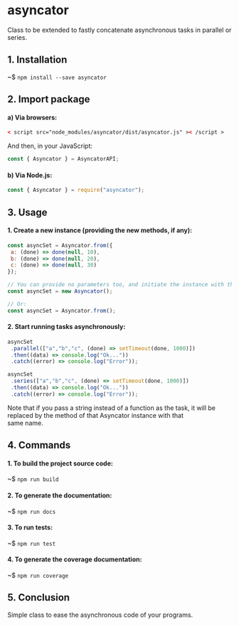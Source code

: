  


# asyncator

Class to be extended to fastly concatenate asynchronous tasks in parallel or series.

## 1. Installation

~$ `npm install --save asyncator`

## 2. Import package

#### a) Via browsers:

```html
< script src="node_modules/asyncator/dist/asyncator.js" >< /script >
```

And then, in your JavaScript:

```js
const { Asyncator } = AsyncatorAPI;
```

#### b) Via Node.js:

```js
const { Asyncator } = require("asyncator");
```

## 3. Usage

#### 1. Create a new instance (providing the new methods, if any):

```js
const asyncSet = Asyncator.from({
 a: (done) => done(null, 10),
 b: (done) => done(null, 20),
 c: (done) => done(null, 30)
});

// You can provide no parameters too, and initiate the instance with the `new` constructor:
const asyncSet = new Asyncator();

// Or:
const asyncSet = Asyncator.from();
```

#### 2. Start running tasks asynchronously:

```js
asyncSet
 .parallel(["a","b","c", (done) => setTimeout(done, 1000)])
 .then((data) => console.log("Ok..."))
 .catch((error) => console.log("Error"));

asyncSet
 .series(["a","b","c", (done) => setTimeout(done, 1000)])
 .then((data) => console.log("Ok..."))
 .catch((error) => console.log("Error"));
```

Note that if you pass a string instead of a function as the task, it
will be replaced by the method of that Asyncator instance with that  
same name.

## 4. Commands

#### 1. To build the project source code:

~$ `npm run build`

#### 2. To generate the documentation:

~$ `npm run docs`

#### 3. To run tests:

~$ `npm run test`

#### 4. To generate the coverage documentation:

~$ `npm run coverage`

## 5. Conclusion

Simple class to ease the asynchronous code of your programs.








